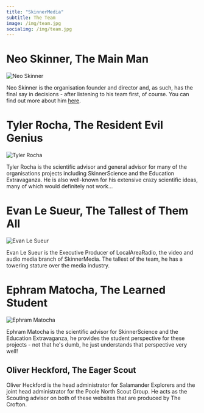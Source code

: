 ```yaml
---
title: "SkinnerMedia"
subtitle: The Team
image: /img/team.jpg
socialimg: /img/team.jpg
---
```


# Neo Skinner, The Main Man

![Neo Skinner](https://pbs.twimg.com/profile_images/1535560368411627521/i_xoGJrh.jpg)

Neo Skinner is the organisation founder and director and, as such, has the final say in decisions - after listening to his team first, of course. You can find out more about him [here](https://neoski.tk/about/).

# Tyler Rocha, The Resident Evil Genius

![Tyler Rocha](https://pbs.twimg.com/profile_images/1495749228924182531/V4Xoji1b.jpg)

Tyler Rocha is the scientific advisor and general advisor for many of the organisations projects including SkinnerScience and the Education Extravaganza. He is also well-known for his extensive crazy scientific ideas, many of which would definitely not work...

# Evan Le Sueur, The Tallest of Them All

![Evan Le Sueur](https://pbs.twimg.com/profile_images/1517516442366877696/6iS2viQy_400x400.jpg)

Evan Le Sueur is the Executive Producer of LocalAreaRadio, the video and audio media branch of SkinnerMedia. The tallest of the team, he has a towering stature over the media industry.

# Ephram Matocha, The Learned Student

![Ephram Matocha](/img/ephram.jpg)

Ephram Matocha is the scientific advisor for SkinnerScience and the Education Extravaganza, he provides the student perspective for these projects - not that he's dumb, he just understands that perspective very well!

## Oliver Heckford, The Eager Scout

Oliver Heckford is the head administrator for Salamander Explorers and the joint head administrator for the Poole North Scout Group. He acts as the Scouting advisor on both of these websites that are produced by The Crofton.
